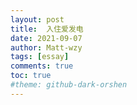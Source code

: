 ```yaml
---
layout: post
title:  入住爱发电
date: 2021-09-07
author: Matt-wzy
tags: [essay]
comments: true
toc: true
#theme: github-dark-orshen
---
```




<!-- more -->

